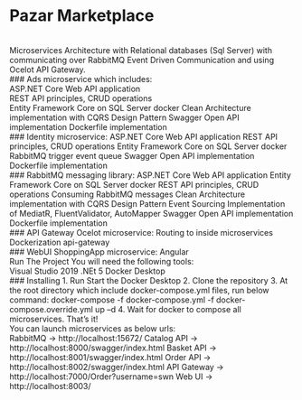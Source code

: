# Pazar Marketplace
<br />
Microservices Architecture with Relational databases (Sql Server) with communicating over RabbitMQ Event Driven Communication and using Ocelot API Gateway.

<br />
### Ads microservice which includes: <br />
ASP.NET Core Web API application <br />
REST API principles, CRUD operations <br />
Entity Framework Core on SQL Server docker
Clean Architecture implementation with CQRS Design Pattern
Swagger Open API implementation
Dockerfile implementation
<br />
### Identity microservice:
ASP.NET Core Web API application
REST API principles, CRUD operations
Entity Framework Core on SQL Server docker
RabbitMQ trigger event queue
Swagger Open API implementation
Dockerfile implementation
<br />
### RabbitMQ messaging library:
ASP.NET Core Web API application
Entity Framework Core on SQL Server docker
REST API principles, CRUD operations
Consuming RabbitMQ messages
Clean Architecture implementation with CQRS Design Pattern
Event Sourcing
Implementation of MediatR, FluentValidator, AutoMapper
Swagger Open API implementation
Dockerfile implementation
<br />
### API Gateway Ocelot microservice:
Routing to inside microservices
Dockerization api-gateway
<br />
### WebUI ShoppingApp microservice:
Angular
<br />
Run The Project
You will need the following tools:
<br />
Visual Studio 2019
.NEt 5
Docker Desktop
<br />
### Installing
1. Run Start the Docker Desktop
2. Clone the repository
3. At the root directory which include docker-compose.yml files, run below command:
docker-compose -f docker-compose.yml -f docker-compose.override.yml up –d
4. Wait for docker to compose all microservices. That’s it!
<br />
You can launch microservices as below urls:
<br />
RabbitMQ -> http://localhost:15672/
Catalog API -> http://localhost:8000/swagger/index.html
Basket API -> http://localhost:8001/swagger/index.html
Order API -> http://localhost:8002/swagger/index.html
API Gateway -> http://localhost:7000/Order?username=swn
Web UI -> http://localhost:8003/
